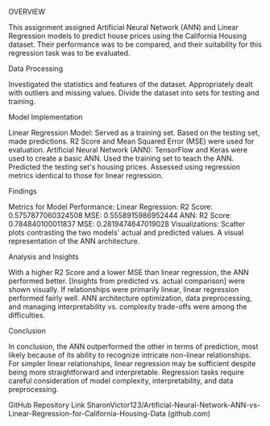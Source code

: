 OVERVIEW

This assignment assigned Artificial Neural Network (ANN) and Linear Regression models to predict house prices using the California Housing dataset. Their performance was to be compared, and their suitability for this regression task was to be evaluated.

Data Processing

Investigated the statistics and features of the dataset.
Appropriately dealt with outliers and missing values.
Divide the dataset into sets for testing and training.

Model Implementation

Linear Regression Model:
Served as a training set.
Based on the testing set, made predictions.
R2 Score and Mean Squared Error (MSE) were used for evaluation.
Artificial Neural Network (ANN): 
TensorFlow and Keras were used to create a basic ANN.
Used the training set to teach the ANN.
Predicted the testing set's housing prices.
Assessed using regression metrics identical to those for linear regression.


Findings

Metrics for Model Performance:
Linear Regression:
R2 Score: 0.5757877060324508
MSE: 0.5558915986952444
ANN: 
R2 Score: 0.784840100011837
MSE: 0.2819474647019028
Visualizations: Scatter plots contrasting the two models' actual and predicted values.
A visual representation of the ANN architecture.

Analysis and Insights

With a higher R2 Score and a lower MSE than linear regression, the ANN performed better.
[Insights from predicted vs. actual comparison] were shown visually.
If relationships were primarily linear, linear regression performed fairly well.
ANN architecture optimization, data preprocessing, and managing interpretability vs. complexity trade-offs were among the difficulties.

Conclusion

In conclusion, the ANN outperformed the other in terms of prediction, most likely because of its ability to recognize intricate non-linear relationships.
For simpler linear relationships, linear regression may be sufficient despite being more straightforward and interpretable.
Regression tasks require careful consideration of model complexity, interpretability, and data preprocessing.

GitHub Repository Link
SharonVictor123/Artificial-Neural-Network-ANN-vs-Linear-Regression-for-California-Housing-Data (github.com) 
